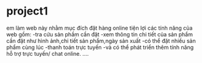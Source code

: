 # project1
em làm web này nhằm mục đích đặt hàng online tiện lợi
các tính năng của web gồm:
-tra cứu sản phầm cần đặt
-xem thông tin chi tiết của sản phẩm cần đặt như hình ảnh,chi tiết sản phẩm,ngày sản xuất
-có thể đặt nhiều sản phẩm cùng lúc
-thanh toán trực tuyến
-và có thể phát triển thêm tính năng hỗ trợ trực tuyến/ chat online.
....

